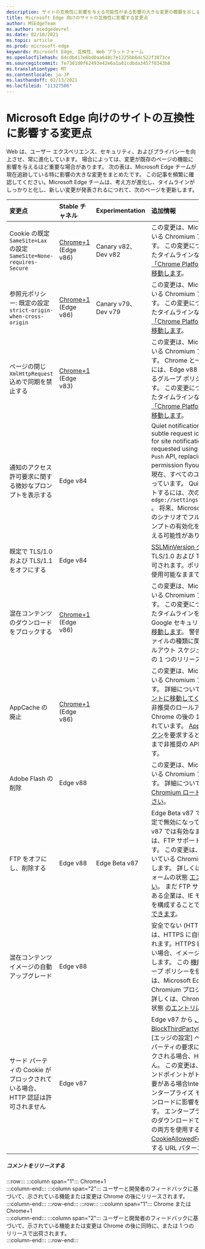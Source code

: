 ```yaml
---
description: サイトの互換性に影響を与える可能性がある影響の大きな変更の概要を示します。
title: Microsoft Edge 向けのサイトの互換性に影響する変更点
author: MSEdgeTeam
ms.author: msedgedevrel
ms.date: 02/10/2021
ms.topic: article
ms.prod: microsoft-edge
keywords: Microsoft Edge, 互換性, Web プラットフォーム
ms.openlocfilehash: 64cdb417e6bd0aa648c7e1225bb6dc522f3873ce
ms.sourcegitcommit: fe7301d0f62493e42e6a1a81cdbda3457f0343b8
ms.translationtype: MT
ms.contentlocale: ja-JP
ms.lasthandoff: 02/13/2021
ms.locfileid: "11327506"
---
```

# Microsoft Edge 向けのサイトの互換性に影響する変更点  

Web は、ユーザー エクスペリエンス、セキュリティ、およびプライバシーを向上させ、常に進化しています。  場合によっては、変更が既存のページの機能に影響を与えるほど重要な場合があります。  次の表は、Microsoft Edge チームが現在追跡している特に影響の大きな変更をまとめたです。  この記事を頻繁に確認してください。Microsoft Edge チームは、考え方が進化し、タイムラインがしっかりと化し、新しい変更が発表されるにつれて、次のページを更新します。  

| 変更点 | Stable チャネル | Experimentation | 追加情報 |  
|:--- |:--- |:--- |:--- |
| Cookie の既定 `SameSite=Lax` の設定 `SameSite=None-requires-Secure` | [Chrome+1](#release-comments) \(Edge v86\)  | Canary v82、Dev v82 | この変更は、Microsoft Edge が基づいている Chromium プロジェクトで発生します。  この変更について Google が計画したタイムラインなど、詳細については [、「Chrome Platform Status」エントリに移動します][ChromePlatformStatus5088147346030592]。  |  
| 参照元ポリシー: 既定の設定 `strict-origin-when-cross-origin` | [Chrome+1](#release-comments) \(Edge v86\)  | Canary v79、Dev v79 | この変更は、Microsoft Edge が基づいている Chromium プロジェクトで発生します。  この変更について Google が計画したタイムラインなど、詳細については [、「Chrome Platform Status」エントリに移動します][ChromePlatformStatus6251880185331712]。  |  
| ページの閉じ `XmlHttpRequest` 込めで同期を禁止する | [Chrome+1](#release-comments) \(Edge v83\) |  | この変更は、Microsoft Edge が基づいている Chromium プロジェクトで発生します。  Chrome と一致する Microsoft Edge には、Edge v88 までこの変更をオフにするグループ ポリシーが用意されています。  この変更について Google が計画したタイムラインなど、詳細については [、「Chrome Platform Status」エントリに移動します][ChromePlatformStatus4664843055398912]。  |  
| 通知のアクセス許可要求に関する微妙なプロンプトを表示する | Edge v84 |  | Quiet notification requests display a subtle request icon in the address bar for site notification permissions requested using the `Notifications` or `Push` API, replacing the full or standard permission flyout prompt UI.  この機能は現在、すべてのユーザーに対して有効になっています。  Quiet 通知要求をオプトアウトするには、次の場所に移動します `edge://settings/content/notifications` 。  将来、Microsoft Edge チームは、一部のシナリオでフル フライアウト通知プロンプトの有効化を再び有効にするよう考える可能性があります。  |  
| 既定で TLS/1.0 および TLS/1.1 をオフにする | Edge v84 |  | [SSLMinVersion グループ][DeployedgeMicrosoftEdgePoliciesSslversionmin]ポリシーでは、TLS/1.0 および TLS/1.1 の再有効化が許可されます。ポリシーは Edge v90 まで使用可能なままです。  |  
| 混在コンテンツのダウンロードをブロックする | [Chrome+1](#release-comments) \(Edge v86\)  |  | この変更は、Microsoft Edge が基づいている Chromium プロジェクトで発生します。  この変更について Google が計画したタイムラインを含む詳細については、Google セキュリティブログ [のエントリに移動します][GoogleBlogSecurity20200206]。  警告またはブロックするファイルの種類に関する Microsoft のロールアウト スケジュールは、Chrome の後の 1 つのリリースで計画されています。  |  
| AppCache の廃止 | [Chrome+1](#release-comments) \(Edge v86\)  |  | この変更は、Microsoft Edge が基づいている Chromium プロジェクトで発生します。  詳細については [、WebDev ドキュメントに移動してください][WebDevAppCacheRemoval]。  Microsoft の非推奨のロールアウト スケジュールは、Chrome の後の 1 つのリリースで計画されています。  [AppCache OriginTrial トークン][ChromeDevelopersOrigintrialsAppCacheOriginTrial]を要求すると、サイトは Edge v90 まで非推奨の API を引き続き使用できます。  |  
| Adobe Flash の削除 | Edge v88  |  | この変更は、Microsoft Edge が基づいている Chromium プロジェクトで発生します。  詳細については [、Adobe Flash Chromium ロードマップに移動してください][ChromiumFlashRoadmapSupportRemoved]。  | 
| FTP をオフにし、削除する | Edge v88  | Edge Beta v87 | Edge Beta v87 では、FTP サポートは既定で無効になっています。Edge Stable v87 では有効なままです。  Edge v88 では、FTP サポートは完全に削除されます。  この変更は、Microsoft Edge が基づいている Chromium プロジェクトで発生します。  詳しくは、Chrome プラットフォームの状態 [エントリに移動してください][ChromePlatformStatus6246151319715840]。  まだ FTP サポートが必要なサイトがある企業は、IE モードを使用するサイトを構成することで、FTP を引き続 [き使用できます][DeployedgeEdgeIeMode]。  | 
| 混在コンテンツ イメージの自動アップグレード | Edge v88  |  | 安全でない \(HTTP\) イメージへの参照は、HTTPS に自動的にアップグレードされます。HTTPS 経由で画像を利用できない場合、イメージのダウンロードは失敗します。 この [機能を制御][DeployedgeMicrosoftEdgePoliciesInsecurecontentallowedforurls] するには、グループ ポリシーを使用できます。 この変更は、Microsoft Edge が基づいている Chromium プロジェクトで発生します。 詳しくは、Chrome プラットフォームの状態 [のエントリに移動してください][ChromePlatformStatus4926989725073408]。  | 
| サード パーティの Cookie がブロックされている場合、HTTP 認証は許可されません  | Edge v87  |  | Edge v87 から [、BlockThirdPartyCookies][DeployedgeMicrosoftEdgePoliciesBlockthirdpartycookies] ポリシーまたは [エッジの設定] ページを使用してサード パーティの要求に対して Cookie がブロックされる場合、HTTP 認証も許可されません。 この変更は、リストをホスト [する][DeployedgeEdgeIeModePoliciesConfigureUsingUseEnterpriseModeIeWebsiteListPolicy] エンドポイントが HTTP 認証を使用する必要がある場合Internet Explorerモードのエンタープライズ モード サイト一覧のダウンロードに影響を与える可能性があります。  エンタープライズ モード サイト一覧のダウンロードで Cookie と HTTP 認証の両方を使用するには [、CookieAllowedForURLs][DeployedgeMicrosoftEdgePoliciesCookiesallowedforurls] ポリシーに一致する URL パターンを追加します。  |   

##### コメントをリリースする  

:::row:::
   :::column span="1":::
      Chrome+1  
   :::column-end:::
   :::column span="2":::
      ユーザーと開発者のフィードバックに基づいて、示されている機能または変更は Chrome の後にリリースされます。  
   :::column-end:::
:::row-end:::
:::row:::
   :::column span="1":::
      Chrome または Chrome+1  
   :::column-end:::
   :::column span="2":::
      ユーザーと開発者のフィードバックに基づいて、示されている機能または変更は Chrome の後に同時に、または 1 つのリリースで出荷されます。  
   :::column-end:::
:::row-end:::

<!-- links -->  

[DeployedgeEdgeIeMode]: /deployedge/edge-ie-mode "IE モードの|Microsoft Docs"  
[DeployedgeEdgeIeModePoliciesConfigureUsingUseEnterpriseModeIeWebsiteListPolicy]: /deployedge/edge-ie-mode-policies#configure-using-the-use-the-enterprise-mode-ie-website-list-policy "[エンタープライズ モードの IE Web サイト一覧を使う] ポリシーを使って構成する - IE モード ポリシーを構成|Microsoft Docs"  
[DeployedgeMicrosoftEdgePoliciesBlockthirdpartycookies]: /deployedge/microsoft-edge-policies#blockthirdpartycookies "BlockThirdPartyCookies - Microsoft Edge - ポリシー|Microsoft Docs"  
[DeployedgeMicrosoftEdgePoliciesCookiesallowedforurls]: /deployedge/microsoft-edge-policies#cookiesallowedforurls "CookiesAllowedForUrls - Microsoft Edge - ポリシー|Microsoft Docs"  
[DeployedgeMicrosoftEdgePoliciesInsecurecontentallowedforurls]:  /deployedge/microsoft-edge-policies#insecurecontentallowedforurls "InsecureContentAllowedForUrls - Microsoft Edge - ポリシー|Microsoft Docs"  
[DeployedgeMicrosoftEdgePoliciesSslversionmin]: /deployedge/microsoft-edge-policies#sslversionmin "SSLVersionMin - Microsoft Edge - ポリシー|Microsoft Docs"  

[ChromePlatformStatus4664843055398912]: https://chromestatus.com/feature/4664843055398912 "ページを閉じるために JavaScript を使用して XHR を同期|Chrome プラットフォームの状態"  
[ChromePlatformStatus4926989725073408]: https://chromestatus.com/feature/4926989725073408 "イメージ混在コンテンツ の自動アップグレード|Chrome プラットフォームの状態"  
[ChromePlatformStatus5088147346030592]: https://chromestatus.com/feature/5088147346030592 "Cookie の既定値は SameSite=Lax |Chrome プラットフォームの状態"  
[ChromePlatformStatus6246151319715840]: https://chromestatus.com/feature/6246151319715840 "FTP サポートの廃止|Chrome プラットフォームの状態"  
[ChromePlatformStatus6251880185331712]: https://chromestatus.com/feature/6251880185331712 "参照元ポリシー: 既定では strict-origin-when-cross-origin |Chrome プラットフォームの状態"  

[ChromiumFlashRoadmapSupportRemoved]: https://www.chromium.org/flash-roadmap#TOC-Flash-Support-Removed-from-Chromium-Target:-Chrome-88---Jan-2021- "Chromium からのフラッシュ サポートの削除 (ターゲット: Chrome 88+ - Jan 2021) - Flash ロードマップ |Chromium プロジェクト"  

[ChromeDevelopersOrigintrialsAppCacheOriginTrial]: https://developers.chrome.com/origintrials/#/view_trial/1776670052997660673 "AppCache OriginTrial トークン|Chrome 開発者"  

[GoogleBlogSecurity20200206]: https://security.googleblog.com/2020/02/protecting-users-from-insecure_6.html "Google Chrome での安全でないダウンロードからユーザーを保護する - Google Online セキュリティ ブログ" 

[WebDevAppCacheRemoval]: https://web.dev/appcache-removal "AppCache の削除の準備|web.dev"  

<!--todo:  cleanup links  -->  
